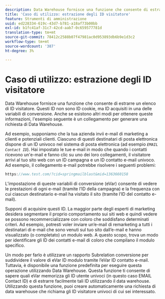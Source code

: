 ```yaml
---
description: Data Warehouse fornisce una funzione che consente di estrarre un elenco di ID visitatore. Questi ID non sono ID cookie, ma ID acquisiti in una delle variabili di conversione. Anche se esistono altri modi per ottenere queste informazioni, l'esempio seguente è un collegamento per generare una richiesta di Data Warehouse.
title: 'Caso di utilizzo: estrazione degli ID visitatore'
feature: Strumenti di amministrazione
uuid: ed228334-619c-43d7-b781-a18af73b00bb
exl-id: b1fc41af-31c7-42cd-aab7-0c659577781d
translation-type: tm+mt
source-git-commit: 78412c2588b07f47981ac0d953893db6b9e1d3c2
workflow-type: tm+mt
source-wordcount: '387'
ht-degree: 3%

---
```


# Caso di utilizzo: estrazione degli ID visitatore

Data Warehouse fornisce una funzione che consente di estrarre un elenco di ID visitatore. Questi ID non sono ID cookie, ma ID acquisiti in una delle variabili di conversione. Anche se esistono altri modi per ottenere queste informazioni, l&#39;esempio seguente è un collegamento per generare una richiesta di Data Warehouse.

Ad esempio, supponiamo che la tua azienda invii e-mail di marketing a clienti e potenziali clienti. Ciascuno di questi destinatari di posta elettronica dispone di un ID univoco nel sistema di posta elettronica (ad esempio *`EMAIL Contact ID`*). Hai impostato le tue e-mail in modo che quando i contatti ricevono un&#39;e-mail e fanno clic su uno dei loro collegamenti, il visitatore arrivi al tuo sito web con un ID campagna e un ID contatto e-mail univoco. Ad esempio, il collegamento e-mail potrebbe risolvere i seguenti problemi:

```js
https://www.test.com/?cid=springmailblast&mid=1363660158
```

L’impostazione di queste variabili di conversione (eVar) consente di vedere le prestazioni di ogni e-mail (tramite l’ID della campagna) e la frequenza con cui ciascun destinatario e-mail ha visitato il sito (tramite l’ID del contatto e-mail).

Supponi di acquisire questi ID. La maggior parte degli esperti di marketing desidera segmentare il proprio comportamento sui siti web e quindi vedere se possono recommercializzare con coloro che soddisfano determinati criteri. Ad esempio, potresti voler inviare un’e-mail di remarketing a tutti i destinatari di e-mail che sono venuti sul tuo sito dall’e-mail e hanno visualizzato (o completato) un modulo web. A questo scopo, trova un modo per identificare gli ID dei contatti e-mail di coloro che compilano il modulo specifico.

Un modo per farlo è utilizzare un rapporto Subrelation conversione per suddividere il valore di eVar ID modulo tramite l’eVar ID contatto e-mail. Tuttavia, è disponibile una funzione predefinita per eseguire questa operazione utilizzando Data Warehouse. Questa funzione ti consente di sapere quali eVar memorizza gli ID utente univoci (in questo caso EMAIL Contact ID) e di estrarre facilmente tali ID utilizzando il data warehouse. Utilizzando questa funzione, puoi creare automaticamente una richiesta di data warehouse che richiama gli ID visitatore univoci di cui sei interessato.
